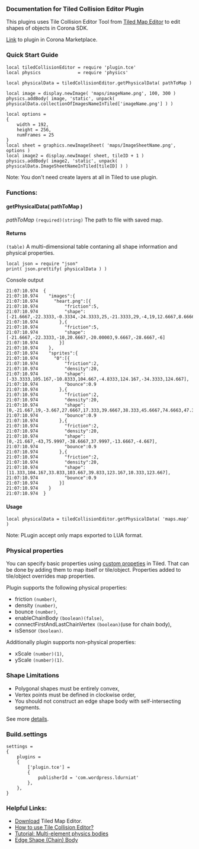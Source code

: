 ### Documentation for Tiled Collision Editor Plugin

This plugins uses Tile Collision Editor Tool from [Tiled Map Editor](https://www.mapeditor.org) to edit shapes of objects in Corona SDK. 

[Link](https://marketplace.coronalabs.com/corona-plugins/tiled-collision-editor) to plugin in Corona Marketplace.

### Quick Start Guide

```
local tiledCollisionEditor = require 'plugin.tce'
local physics              = require 'physics'

local physicalData = tiledCollisionEditor.getPhysicalData( pathToMap )

local image = display.newImage( 'maps/imageName.png', 100, 300 )
physics.addBody( image, 'static', unpack( physicalData.collectionOfImagesNameInTiled['imageName.png'] ) )

local options =
{
    width = 192,
    height = 256,
    numFrames = 25
}
local sheet = graphics.newImageSheet( 'maps/ImageSheetName.png', options ) 
local image2 = display.newImage( sheet, tileID + 1 )
physics.addBody( image2, 'static', unpack( physicalData.ImageSheetNameInTiled[tileID] ) )
```
Note: You don't need create layers at all in Tiled to use plugin.


### Functions:

#### getPhysicalData( pathToMap )

*pathToMap* `(required)(string)` The path to file with saved map.

#### Returns

`(table)` A multi-dimensional table contaning all shape information and physical properties.

```
local json = require "json"
print( json.prettify( physicalData ) )
```
Console output

```
21:07:10.974  {
21:07:10.974    "images":{
21:07:10.974      "heart.png":[{
21:07:10.974          "friction":5,
21:07:10.974          "shape":[-21.6667,-22.3333,-0.3334,-24.3333,25,-21.3333,29,-4,19,12.6667,8.6666,21.6667,-0.3334,26.3334,-10,20.6667]
21:07:10.974        },{
21:07:10.974          "friction":5,
21:07:10.974          "shape":[-21.6667,-22.3333,-10,20.6667,-20.00003,9.6667,-28.6667,-6]
21:07:10.974        }]
21:07:10.974    },
21:07:10.974    "sprites":{
21:07:10.974      "0":[{
21:07:10.974          "friction":2,
21:07:10.974          "density":20,
21:07:10.974          "shape":[-33.3333,105.167,-10.8333,104.667,-4.8333,124.167,-34.3333,124.667],
21:07:10.974          "bounce":0.9
21:07:10.974        },{
21:07:10.974          "friction":2,
21:07:10.974          "density":20,
21:07:10.974          "shape":[0,-21.667,19,-3.667,27.6667,17.333,39.6667,38.333,45.6667,74.6663,47.3333,100,-43.6667,100,-43,75.9997],
21:07:10.974          "bounce":0.9
21:07:10.974        },{
21:07:10.974          "friction":2,
21:07:10.974          "density":20,
21:07:10.974          "shape":[0,-21.667,-43,75.9997,-38.6667,37.9997,-13.6667,-4.667],
21:07:10.974          "bounce":0.9
21:07:10.974        },{
21:07:10.974          "friction":2,
21:07:10.974          "density":20,
21:07:10.974          "shape":[11.333,104.167,33.833,103.667,39.833,123.167,10.333,123.667],
21:07:10.974          "bounce":0.9
21:07:10.974        }]
21:07:10.974    }
21:07:10.974  }
```

#### Usage

`local physicalData = tiledCollisionEditor.getPhysicalData( 'maps.map' )`

Note: PLugin accept only maps exported to LUA format.

### Physical properties 

You can specify basic properties using [custom propeties](http://docs.mapeditor.org/en/stable/manual/custom-properties/) in Tiled. That can be done by adding them to map itself or tile/object. Properties added to tile/object overrides map properties. 

Plugin supports the following physical properties:

 - friction `(number)`,
 - density `(number)`,
 - bounce `(number)`,
 - enableChainBody `(boolean)(false)`,
 - connectFirstAndLastChainVertex `(boolean)`(use for chain body),
 - isSensor `(boolean)`.

 Additionally plugin supports non-physical properties:

 - xScale `(number)(1)`,
 - yScale `(number)(1)`.

### Shape Limitations

 - Polygonal shapes must be entirely convex,
 - Vertex points must be defined in clockwise order,
 - You should not construct an edge shape body with self-intersecting segments.

See more [details](https://docs.coronalabs.com/guide/physics/physicsBodies/index.html).

### Build.settings

```
settings = 
{
	plugins =
	{
		['plugin.tce'] = 
	    {
	    	publisherId = 'com.wordpress.ldurniat'
	    },
	},
}
```

### Helpful Links:

 - [Download](https://www.mapeditor.org/download.html) Tiled Map Editor. 
 - [How to use Tile Collision Editor?](http://doc.mapeditor.org/en/stable/manual/editing-tilesets/#tile-collision-editor)
 - [Tutorial: Multi-element physics bodies](https://coronalabs.com/blog/2013/01/08/working-with-multi-element-physics-bodies/)
 - [Edge Shape (Chain) Body](https://docs.coronalabs.com/guide/physics/physicsBodies/index.html#edge-shape-chain-body)

